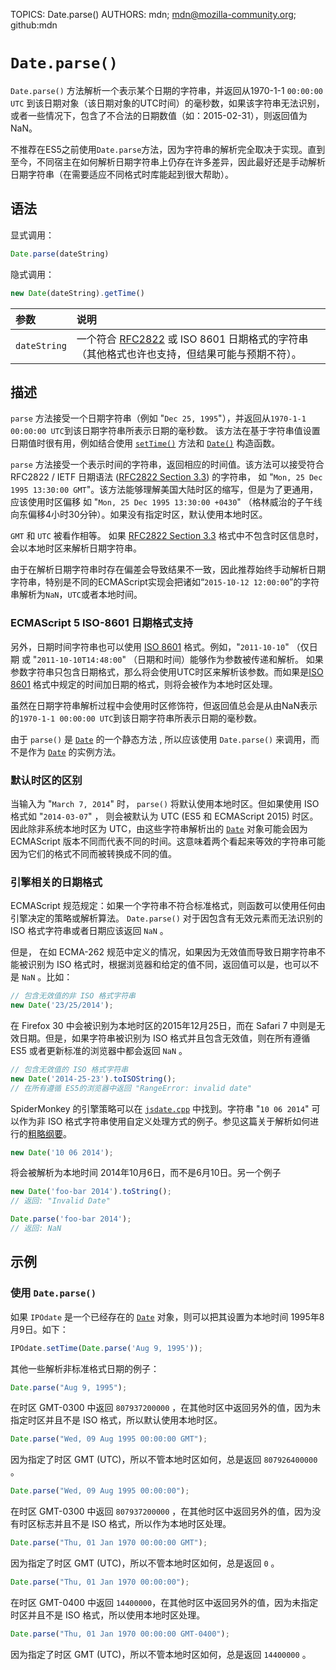 TOPICS: Date.parse()
AUTHORS: mdn; mdn@mozilla-community.org; github:mdn

# `Date.parse()`

`Date.parse()` 方法解析一个表示某个日期的字符串，并返回从1970-1-1 `00:00:00 UTC` 到该日期对象（该日期对象的UTC时间）的毫秒数，如果该字符串无法识别，或者一些情况下，包含了不合法的日期数值（如：2015-02-31），则返回值为NaN。

不推荐在ES5之前使用`Date.parse`方法，因为字符串的解析完全取决于实现。直到至今，不同宿主在如何解析日期字符串上仍存在许多差异，因此最好还是手动解析日期字符串（在需要适应不同格式时库能起到很大帮助）。

## 语法

显式调用：

```javascript
Date.parse(dateString)
```

隐式调用：

```javascript
new Date(dateString).getTime()
```

| 参数 | 说明 |
| :-- | :-- |
| `dateString` | 一个符合 [RFC2822](http://tools.ietf.org/html/rfc2822#page-14) 或 ISO 8601 日期格式的字符串（其他格式也许也支持，但结果可能与预期不符）。|

## 描述

`parse` 方法接受一个日期字符串（例如 "`Dec 25, 1995`"），并返回从`1970-1-1 00:00:00 UTC`到该日期字符串所表示日期的毫秒数。
该方法在基于字符串值设置日期值时很有用，例如结合使用 [`setTime()`](/zh-hans/webfrontend/setTime) 方法和
[`Date()`](/zh-hans/webfrontend/Date) 构造函数。

`parse` 方法接受一个表示时间的字符串，返回相应的时间值。该方法可以接受符合 RFC2822 / IETF 日期语法
([RFC2822 Section 3.3](http://tools.ietf.org/html/rfc2822#page-14)) 的字符串，
如 "`Mon, 25 Dec 1995 13:30:00 GMT`"。该方法能够理解美国大陆时区的缩写，但是为了更通用，应该使用时区偏移
如 "`Mon, 25 Dec 1995 13:30:00 +0430`" （格林威治的子午线向东偏移4小时30分钟）。如果没有指定时区，默认使用本地时区。

`GMT` 和 `UTC` 被看作相等。 如果 [RFC2822 Section 3.3](http://tools.ietf.org/html/rfc2822#page-14) 格式中不包含时区信息时，会以本地时区来解析日期字符串。

由于在解析日期字符串时存在偏差会导致结果不一致，因此推荐始终手动解析日期字符串，特别是不同的ECMAScript实现会把诸如“`2015-10-12 12:00:00`”的字符串解析为`NaN`，`UTC`或者本地时间。

### ECMAScript 5 ISO-8601 日期格式支持

另外，日期时间字符串也可以使用 [ISO 8601](http://www.w3.org/TR/NOTE-datetime) 格式。例如，"`2011-10-10`" （仅日期
或 "`2011-10-10T14:48:00`" （日期和时间）能够作为参数被传递和解析。 如果参数字符串只包含日期格式，那么将会使用UTC时区来解析该参数。而如果是[ISO 8601](http://www.w3.org/TR/NOTE-datetime)
格式中规定的时间加日期的格式，则将会被作为本地时区处理。

虽然在日期字符串解析过程中会使用时区修饰符，但返回值总会是从由NaN表示的`1970-1-1 00:00:00 UTC`到该日期字符串所表示日期的毫秒数。

由于 `parse()` 是 [`Date`](/zh-hans/webfrontend/Date) 的一个静态方法 , 所以应该使用 `Date.parse()` 来调用，而不是作为
[`Date`](/zh-hans/webfrontend/Date) 的实例方法。

### 默认时区的区别

当输入为 "`March 7, 2014`" 时， `parse()` 将默认使用本地时区。但如果使用 ISO  格式如 "`2014-03-07`" ，
则会被默认为 UTC (ES5 和 ECMAScript 2015) 时区。  因此除非系统本地时区为 UTC，由这些字符串解析出的 [`Date`](/zh-hans/webfrontend/Date)
对象可能会因为 ECMAScript  版本不同而代表不同的时间。这意味着两个看起来等效的字符串可能因为它们的格式不同而被转换成不同的值。

### 引擎相关的日期格式

ECMAScript  规范规定：如果一个字符串不符合标准格式，则函数可以使用任何由引擎决定的策略或解析算法。 `Date.parse()` 对于因包含有无效元素而无法识别的 ISO
格式字符串或者日期应该返回 `NaN` 。

但是， 在如 ECMA-262 规范中定义的情况，如果因为无效值而导致日期字符串不能被识别为 ISO 格式时，根据浏览器和给定的值不同，返回值可以是，也可以不是 `NaN` 。比如：

```javascript
// 包含无效值的非 ISO 格式字符串
new Date('23/25/2014');
```

在 Firefox 30 中会被识别为本地时区的2015年12月25日，而在 Safari 7 中则是无效日期。但是，如果字符串被识别为 ISO 格式并且包含无效值，则在所有遵循 ES5
或者更新标准的浏览器中都会返回 `NaN` 。

```javascript
// 包含无效值的 ISO 格式字符串
new Date('2014-25-23').toISOString();
// 在所有遵循 ES5的浏览器中返回 "RangeError: invalid date"
```

SpiderMonkey 的引擎策略可以在 [`jsdate.cpp`](/zh-hans/webfrontend/jsdate.cpp)  中找到。字符串 "`10 06 2014`"
可以作为非 ISO 格式字符串使用自定义处理方式的例子。参见这篇关于解析如何进行的[粗略纲要](https://bugzilla.mozilla.org/show_bug.cgi?id=1023155#c6)。

```javascript
new Date('10 06 2014');
```

将会被解析为本地时间 2014年10月6日，而不是6月10日。另一个例子

```javascript
new Date('foo-bar 2014').toString();
// 返回: "Invalid Date"

Date.parse('foo-bar 2014');
// 返回: NaN
```

## 示例

### 使用 `Date.parse()`

如果 `IPOdate` 是一个已经存在的 [`Date`](/zh-hans/webfrontend/Date) 对象，则可以把其设置为本地时间 1995年8月9日。如下：

```javascript
IPOdate.setTime(Date.parse('Aug 9, 1995'));
```

其他一些解析非标准格式日期的例子：

```javascript
Date.parse("Aug 9, 1995");
```

在时区 GMT-0300 中返回 `807937200000` ，在其他时区中返回另外的值，因为未指定时区并且不是 ISO 格式，所以默认使用本地时区。

```javascript
Date.parse("Wed, 09 Aug 1995 00:00:00 GMT");
```

因为指定了时区 GMT (UTC)，所以不管本地时区如何，总是返回 `807926400000` 。

```javascript
Date.parse("Wed, 09 Aug 1995 00:00:00");
```

在时区 GMT-0300 中返回 `807937200000` ，在其他时区中返回另外的值，因为没有时区标志并且不是 ISO 格式，所以作为本地时区处理。

```javascript
Date.parse("Thu, 01 Jan 1970 00:00:00 GMT");
```

因为指定了时区 GMT (UTC)，所以不管本地时区如何，总是返回 `0` 。

```javascript
Date.parse("Thu, 01 Jan 1970 00:00:00");
```

在时区 GMT-0400 中返回 `14400000`，在其他时区中返回另外的值，因为未指定时区并且不是 ISO 格式，所以使用本地时区处理。

```javascript
Date.parse("Thu, 01 Jan 1970 00:00:00 GMT-0400");
```

因为指定了时区 GMT (UTC)，所以不管本地时区如何，总是返回 `14400000` 。
